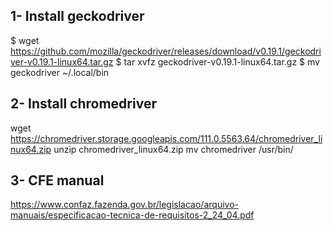 
## 1- Install geckodriver

$ wget https://github.com/mozilla/geckodriver/releases/download/v0.19.1/geckodriver-v0.19.1-linux64.tar.gz
$ tar xvfz geckodriver-v0.19.1-linux64.tar.gz
$ mv geckodriver ~/.local/bin

## 2- Install chromedriver
wget https://chromedriver.storage.googleapis.com/111.0.5563.64/chromedriver_linux64.zip
unzip chromedriver_linux64.zip
mv chromedriver /usr/bin/

## 3- CFE manual 
https://www.confaz.fazenda.gov.br/legislacao/arquivo-manuais/especificacao-tecnica-de-requisitos-2_24_04.pdf


